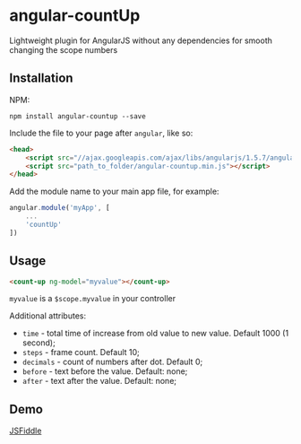 # angular-countUp #

Lightweight plugin for AngularJS without any dependencies for smooth changing the scope numbers


## Installation ##

NPM:
```
npm install angular-countup --save
```

Include the file to your page after `angular`, like so:

```html
<head>
    <script src="//ajax.googleapis.com/ajax/libs/angularjs/1.5.7/angular.min.js"></script>
    <script src="path_to_folder/angular-countup.min.js"></script>
</head>
```

Add the module name to your main app file, for example:

```javascript
angular.module('myApp', [
    ...
    'countUp'
])
```

## Usage ##

```html
<count-up ng-model="myvalue"></count-up>

```

`myvalue` is a `$scope.myvalue` in your controller

Additional attributes:

- `time` - total time of increase from old value to new value. Default 1000 (1 second);
- `steps` - frame count. Default 10;
- `decimals` - count of numbers after dot. Default 0;
- `before` - text before the value. Default: none;
- `after` - text after the value. Default: none;

## Demo ##
[JSFiddle](https://jsfiddle.net/DmitriyBorisov/ahub4sce/)

